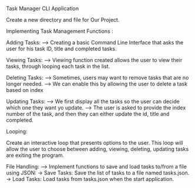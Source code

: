 Task Manager CLI Application

Create a new directory and file for Our Project.

Implementing Task Management Functions :

Adding Tasks:
    --> Creating a basic Command Line Interface that asks the user for his task ID, title and  completed tasks.

Viewing Tasks:
    --> Viewing function created allows the user to view their tasks, through looping each task in the list.

Deleting Tasks:
    --> Sometimes, users may want to remove tasks that are no longer needed.
    --> We can enable this by allowing the user to delete a task based on index 

Updating Tasks:
    --> We first display all the tasks so the user can decide which one they want yo update.
    --> The user is asked to provide the index number of the task, and then they can either update the id, title and completed.

Looping: 

Create an interactive loop that presents options to the user. This loop will allow the user to choose between adding, viewing, deleting, updating tasks are exiting the program.

File Handling:
    --> Implement functions to save and load tasks to/from a file using JSON:
        -> Save Tasks: Save the list of tasks to a file named tasks.json.
        -> Load Tasks: Load tasks from tasks.json when the start application.
